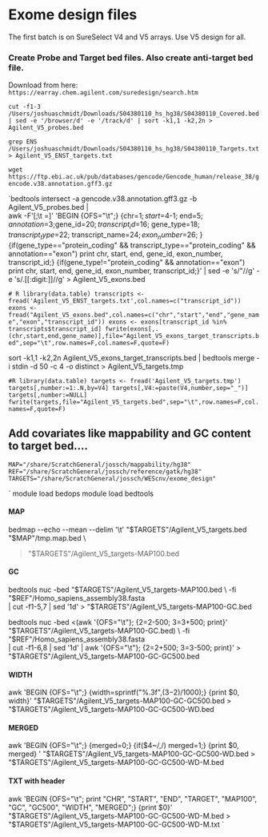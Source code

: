 # Exome design files

The first batch is on SureSelect V4 and V5 arrays. Use V5 design for all.

### Create Probe and Target bed files. Also create anti-target bed file.
Download from here: `https://earray.chem.agilent.com/suredesign/search.htm`

`cut -f1-3 /Users/joshuaschmidt/Downloads/S04380110_hs_hg38/S04380110_Covered.bed | sed -e '/browser/d' -e '/track/d' | sort -k1,1 -k2,2n > Agilent_V5_probes.bed`

`grep ENS /Users/joshuaschmidt/Downloads/S04380110_hs_hg38/S04380110_Targets.txt > Agilent_V5_ENST_targets.txt`

`wget https://ftp.ebi.ac.uk/pub/databases/gencode/Gencode_human/release_38/gencode.v38.annotation.gff3.gz`

`bedtools intersect -a gencode.v38.annotation.gff3.gz -b Agilent_V5_probes.bed |\
awk -F'[;\t =]' 'BEGIN {OFS="\t";} {chr=$1; start=$4-1; end=$5; annotation=$3;gene_id=$20; transcript_id=$16; gene_type=$18; transcript_type=$22; transcript_name=$24;exon_number=$26; } {if(gene_type=="protein_coding" && transcript_type=="protein_coding" && annotation=="exon") print chr, start, end, gene_id, exon_number, transcript_id;} {if(gene_type!="protein_coding" && annotation=="exon") print chr, start, end, gene_id, exon_number, transcript_id;}' | sed -e 's/"//g' -e 's/\.[[:digit:]]//g' >  Agilent_V5_exons.bed


`# R
library(data.table)
transcripts <- fread('Agilent_V5_ENST_targets.txt',col.names=c("transcript_id"))
exons <- fread("Agilent_V5_exons.bed",col.names=c("chr","start","end","gene_name","exon","transcript_id"))
exons <- exons[transcript_id %in% transcripts$transcript_id]
fwrite(exons[,.(chr,start,end,gene_name)],file="Agilent_V5_exons_target_transcripts.bed",sep="\t",row.names=F,col.names=F,quote=F)
`

sort -k1,1 -k2,2n Agilent_V5_exons_target_transcripts.bed | bedtools merge -i stdin -d 50 -c 4 -o distinct > Agilent_V5_targets.tmp

`#R
library(data.table)
targets <- fread('Agilent_V5_targets.tmp')
targets[,number:=1:.N,by=V4]
targets[,V4:=paste(V4,number,sep="_")]
targets[,number:=NULL]
fwrite(targets,file="Agilent_V5_targets.bed",sep="\t",row.names=F,col.names=F,quote=F)
`

## Add covariates like mappability and GC content to target bed....
`MAP="/share/ScratchGeneral/jossch/mappability/hg38"`
`REF="/share/ScratchGeneral/jossch/reference/gatk/hg38"`
`TARGETS="/share/ScratchGeneral/jossch/WEScnv/exome_design"`

`
module load bedops
module load bedtools
#### MAP
bedmap --echo --mean --delim '\t' "$TARGETS"/Agilent_V5_targets.bed "$MAP"/tmp.map.bed \
> "$TARGETS"/Agilent_V5_targets-MAP100.bed

#### GC

bedtools nuc -bed "$TARGETS"/Agilent_V5_targets-MAP100.bed \
-fi "$REF"/Homo_sapiens_assembly38.fasta \
| cut -f1-5,7 | sed '1d' >  "$TARGETS"/Agilent_V5_targets-MAP100-GC.bed

bedtools nuc -bed <(awk '{OFS="\t"}; {$2=$2-500; $3=$3+500; print}' "$TARGETS"/Agilent_V5_targets-MAP100-GC.bed) \
-fi "$REF"/Homo_sapiens_assembly38.fasta \
| cut -f1-6,8 | sed '1d' | awk '{OFS="\t"}; {$2=$2+500; $3=$3-500; print}' >  "$TARGETS"/Agilent_V5_targets-MAP100-GC-GC500.bed

#### WIDTH

awk 'BEGIN {OFS="\t";} {width=sprintf("%.3f",($3-$2)/1000);} {print $0, width}' "$TARGETS"/Agilent_V5_targets-MAP100-GC-GC500.bed > "$TARGETS"/Agilent_V5_targets-MAP100-GC-GC500-WD.bed

#### MERGED
awk 'BEGIN {OFS="\t";} {merged=0;} {if($4~/,/) merged=1;} {print $0, merged} ' "$TARGETS"/Agilent_V5_targets-MAP100-GC-GC500-WD.bed > "$TARGETS"/Agilent_V5_targets-MAP100-GC-GC500-WD-M.bed

#### TXT with header

awk 'BEGIN {OFS="\t"; print "CHR", "START", "END", "TARGET", "MAP100", "GC", "GC500", "WIDTH", "MERGED";} {print $0}' "$TARGETS"/Agilent_V5_targets-MAP100-GC-GC500-WD-M.bed > "$TARGETS"/Agilent_V5_targets-MAP100-GC-GC500-WD-M.txt
`
